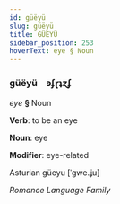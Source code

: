 ```yaml
---
id: güëyü
slug: güëyü
title: GÜËYÜ
sidebar_position: 253
hoverText: eye § Noun
---
```


### güëyü&emsp;<span kind="abugida">ꜿʄɽʇɀʄ</span>

*eye* **§** Noun

**Verb**: to be an eye

**Noun**: eye

**Modifier**: eye-related

Asturian güeyu [ˈɡwe.ʝu]

*Romance Language Family*